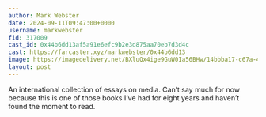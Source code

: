 ```yaml
---
author: Mark Webster
date: 2024-09-11T09:47:00+0000
username: markwebster
fid: 317009
cast_id: 0x44b6dd13af5a91e6efc9b2e3d875aa70eb7d3d4c
cast: https://farcaster.xyz/markwebster/0x44b6dd13
image: https://imagedelivery.net/BXluQx4ige9GuW0Ia56BHw/14bbba17-c67a-4f88-4d31-6090a60fc300/original
layout: post
---
```


An international collection of essays on media. Can’t say much for now because this is one of those books I’ve had for eight years and haven’t found the moment to read.

<img src='https://imagedelivery.net/BXluQx4ige9GuW0Ia56BHw/14bbba17-c67a-4f88-4d31-6090a60fc300/original' alt='' referrerpolicy='no-referrer'/>
